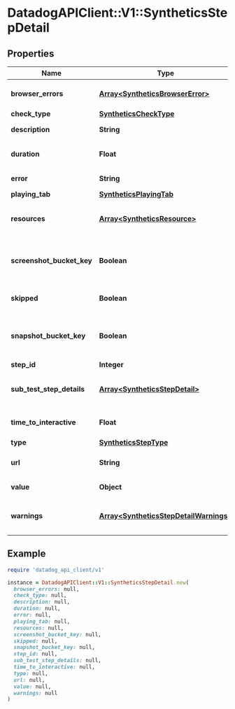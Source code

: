 # DatadogAPIClient::V1::SyntheticsStepDetail

## Properties

| Name | Type | Description | Notes |
| ---- | ---- | ----------- | ----- |
| **browser_errors** | [**Array&lt;SyntheticsBrowserError&gt;**](SyntheticsBrowserError.md) | Array of errors collected for a browser test. | [optional] |
| **check_type** | [**SyntheticsCheckType**](SyntheticsCheckType.md) |  | [optional] |
| **description** | **String** | Description of the test. | [optional] |
| **duration** | **Float** | Total duration in millisecond of the test. | [optional] |
| **error** | **String** | Error returned by the test. | [optional] |
| **playing_tab** | [**SyntheticsPlayingTab**](SyntheticsPlayingTab.md) |  | [optional] |
| **resources** | [**Array&lt;SyntheticsResource&gt;**](SyntheticsResource.md) | Array of resources collected by the test. | [optional] |
| **screenshot_bucket_key** | **Boolean** | Whether or not screenshots where collected by the test. | [optional] |
| **skipped** | **Boolean** | Whether or not to skip this step. | [optional] |
| **snapshot_bucket_key** | **Boolean** | Whether or not snapshots where collected by the test. | [optional] |
| **step_id** | **Integer** | The step ID. | [optional] |
| **sub_test_step_details** | [**Array&lt;SyntheticsStepDetail&gt;**](SyntheticsStepDetail.md) | If this steps include a sub-test. [Subtests documentation](https://docs.datadoghq.com/synthetics/browser_tests/advanced_options/#subtests). | [optional] |
| **time_to_interactive** | **Float** | Time before starting the step. | [optional] |
| **type** | [**SyntheticsStepType**](SyntheticsStepType.md) |  | [optional] |
| **url** | **String** | URL to perform the step against. | [optional] |
| **value** | **Object** | Value for the step. | [optional] |
| **warnings** | [**Array&lt;SyntheticsStepDetailWarnings&gt;**](SyntheticsStepDetailWarnings.md) | Warning collected that didn&#39;t failed the step. | [optional] |

## Example

```ruby
require 'datadog_api_client/v1'

instance = DatadogAPIClient::V1::SyntheticsStepDetail.new(
  browser_errors: null,
  check_type: null,
  description: null,
  duration: null,
  error: null,
  playing_tab: null,
  resources: null,
  screenshot_bucket_key: null,
  skipped: null,
  snapshot_bucket_key: null,
  step_id: null,
  sub_test_step_details: null,
  time_to_interactive: null,
  type: null,
  url: null,
  value: null,
  warnings: null
)
```

